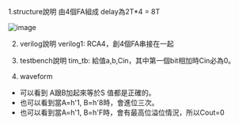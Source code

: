 1.structure說明
由4個FA組成
delay為2T*4 = 8T

![image](https://github.com/user-attachments/assets/ba322aa6-f8f6-4ec5-87a6-116b1bf888a7)


2. verilog說明
verilog1: RCA4，創4個FA串接在一起

3. testbench說明
tim_tb: 給值a,b,Cin，其中第一個bit相加時Cin必為0。

4. waveform
- 可以看到 A跟B加起來等於S 值都是正確的。
- 也可以看到當A=h'1, B=h'8時，會進位三次。
- 也可以看到當A=h'1, B=h'F時，會有最高位溢位情況，所以Cout=0
